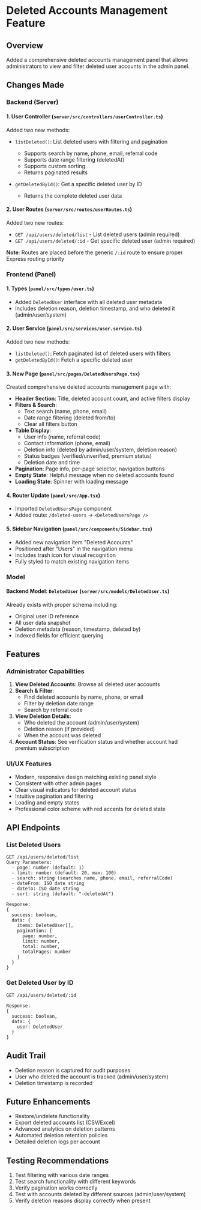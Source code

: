 # Deleted Accounts Management Feature

## Overview
Added a comprehensive deleted accounts management panel that allows administrators to view and filter deleted user accounts in the admin panel.

## Changes Made

### Backend (Server)

#### 1. **User Controller** (`server/src/controllers/userController.ts`)
Added two new methods:
- `listDeleted()`: List deleted users with filtering and pagination
  - Supports search by name, phone, email, referral code
  - Supports date range filtering (deletedAt)
  - Supports custom sorting
  - Returns paginated results

- `getDeletedById()`: Get a specific deleted user by ID
  - Returns the complete deleted user data

#### 2. **User Routes** (`server/src/routes/userRoutes.ts`)
Added two new routes:
- `GET /api/users/deleted/list` - List deleted users (admin required)
- `GET /api/users/deleted/:id` - Get specific deleted user (admin required)

**Note**: Routes are placed before the generic `/:id` route to ensure proper Express routing priority

### Frontend (Panel)

#### 1. **Types** (`panel/src/types/user.ts`)
- Added `DeletedUser` interface with all deleted user metadata
- Includes deletion reason, deletion timestamp, and who deleted it (admin/user/system)

#### 2. **User Service** (`panel/src/services/user.service.ts`)
Added two new methods:
- `listDeleted()`: Fetch paginated list of deleted users with filters
- `getDeletedById()`: Fetch a specific deleted user

#### 3. **New Page** (`panel/src/pages/DeletedUsersPage.tsx`)
Created comprehensive deleted accounts management page with:
- **Header Section**: Title, deleted account count, and active filters display
- **Filters & Search**:
  - Text search (name, phone, email)
  - Date range filtering (deleted from/to)
  - Clear all filters button
- **Table Display**:
  - User info (name, referral code)
  - Contact information (phone, email)
  - Deletion info (deleted by admin/user/system, deletion reason)
  - Status badges (verified/unverified, premium status)
  - Deletion date and time
- **Pagination**: Page info, per-page selector, navigation buttons
- **Empty State**: Helpful message when no deleted accounts found
- **Loading State**: Spinner with loading message

#### 4. **Router Update** (`panel/src/App.tsx`)
- Imported `DeletedUsersPage` component
- Added route: `/deleted-users` -> `<DeletedUsersPage />`

#### 5. **Sidebar Navigation** (`panel/src/components/Sidebar.tsx`)
- Added new navigation item "Deleted Accounts"
- Positioned after "Users" in the navigation menu
- Includes trash icon for visual recognition
- Fully styled to match existing navigation items

### Model

#### Backend Model: `DeletedUser` (`server/src/models/DeletedUser.ts`)
Already exists with proper schema including:
- Original user ID reference
- All user data snapshot
- Deletion metadata (reason, timestamp, deleted by)
- Indexed fields for efficient querying

## Features

### Administrator Capabilities
1. **View Deleted Accounts**: Browse all deleted user accounts
2. **Search & Filter**:
   - Find deleted accounts by name, phone, or email
   - Filter by deletion date range
   - Search by referral code
3. **View Deletion Details**:
   - Who deleted the account (admin/user/system)
   - Deletion reason (if provided)
   - When the account was deleted
4. **Account Status**: See verification status and whether account had premium subscription

### UI/UX Features
- Modern, responsive design matching existing panel style
- Consistent with other admin pages
- Clear visual indicators for deleted account status
- Intuitive pagination and filtering
- Loading and empty states
- Professional color scheme with red accents for deleted state

## API Endpoints

### List Deleted Users
```
GET /api/users/deleted/list
Query Parameters:
  - page: number (default: 1)
  - limit: number (default: 20, max: 100)
  - search: string (searches name, phone, email, referralCode)
  - dateFrom: ISO date string
  - dateTo: ISO date string
  - sort: string (default: "-deletedAt")

Response:
{
  success: boolean,
  data: {
    items: DeletedUser[],
    pagination: {
      page: number,
      limit: number,
      total: number,
      totalPages: number
    }
  }
}
```

### Get Deleted User by ID
```
GET /api/users/deleted/:id

Response:
{
  success: boolean,
  data: {
    user: DeletedUser
  }
}
```

## Audit Trail
- Deletion reason is captured for audit purposes
- User who deleted the account is tracked (admin/user/system)
- Deletion timestamp is recorded

## Future Enhancements
- Restore/undelete functionality
- Export deleted accounts list (CSV/Excel)
- Advanced analytics on deletion patterns
- Automated deletion retention policies
- Detailed deletion logs per account

## Testing Recommendations
1. Test filtering with various date ranges
2. Test search functionality with different keywords
3. Verify pagination works correctly
4. Test with accounts deleted by different sources (admin/user/system)
5. Verify deletion reasons display correctly when present
